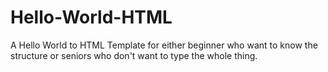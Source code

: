 # Hello-World-HTML
A Hello World to HTML Template for either beginner who want to know the structure or seniors who don't want to type the whole thing.
